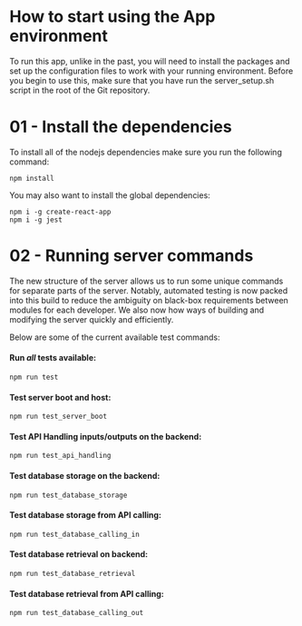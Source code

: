 # How to start using the App environment 

To run this app, unlike in the past, you will need to install the packages and set up the configuration files to work with your running environment. Before you begin to use this, make sure that you have run the server_setup.sh script in the root of the Git repository.   
  
# 01 - Install the dependencies 
  
To install all of the nodejs dependencies make sure you run the following command: 
```
npm install
```
  
You may also want to install the global dependencies: 
```
npm i -g create-react-app
npm i -g jest 
```  
  
# 02 - Running server commands 
  
The new structure of the server allows us to run some unique commands for separate parts of the server. Notably, automated testing is now packed into this build to reduce the ambiguity on black-box requirements between modules for each developer. We also now how ways of building and modifying the server quickly and efficiently. 
  
Below are some of the current available test commands: 

#### Run _all_ tests available: 
```
npm run test
```
   

#### Test server boot and host: 
```
npm run test_server_boot
```
   

#### Test API Handling inputs/outputs on the backend: 
```
npm run test_api_handling
```
#### Test database storage on the backend: 
```
npm run test_database_storage
```

#### Test database storage from API calling: 
```
npm run test_database_calling_in
```

#### Test database retrieval on backend: 
```
npm run test_database_retrieval 
```

#### Test database retrieval from API calling: 
``` 
npm run test_database_calling_out
```

